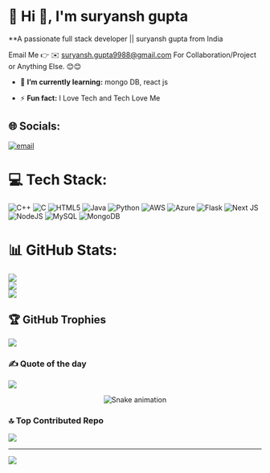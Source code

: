 # 💫 Hi 👋, I'm suryansh gupta
**A passionate full stack developer || suryansh gupta from India

Email Me 👉 ✉️ suryansh.gupta9988@gmail.com For Collaboration/Project or Anything Else. 😊😊


- 🌱 **I’m currently learning:** mongo DB, react js


- ⚡ **Fun fact:** I Love Tech and Tech Love Me

## 🌐 Socials:
[![email](https://img.shields.io/badge/Email-D14836?logo=gmail&logoColor=white)](mailto:suryansh.gupta9988@gmail.com) 

# 💻 Tech Stack:
![C++](https://img.shields.io/badge/c++-%2300599C.svg?style=for-the-badge&logo=c%2B%2B&logoColor=white) ![C](https://img.shields.io/badge/c-%2300599C.svg?style=for-the-badge&logo=c&logoColor=white) ![HTML5](https://img.shields.io/badge/html5-%23E34F26.svg?style=for-the-badge&logo=html5&logoColor=white) ![Java](https://img.shields.io/badge/java-%23ED8B00.svg?style=for-the-badge&logo=openjdk&logoColor=white) ![Python](https://img.shields.io/badge/python-3670A0?style=for-the-badge&logo=python&logoColor=ffdd54) ![AWS](https://img.shields.io/badge/AWS-%23FF9900.svg?style=for-the-badge&logo=amazon-aws&logoColor=white) ![Azure](https://img.shields.io/badge/azure-%230072C6.svg?style=for-the-badge&logo=microsoftazure&logoColor=white) ![Flask](https://img.shields.io/badge/flask-%23000.svg?style=for-the-badge&logo=flask&logoColor=white) ![Next JS](https://img.shields.io/badge/Next-black?style=for-the-badge&logo=next.js&logoColor=white) ![NodeJS](https://img.shields.io/badge/node.js-6DA55F?style=for-the-badge&logo=node.js&logoColor=white) ![MySQL](https://img.shields.io/badge/mysql-4479A1.svg?style=for-the-badge&logo=mysql&logoColor=white) ![MongoDB](https://img.shields.io/badge/MongoDB-%234ea94b.svg?style=for-the-badge&logo=mongodb&logoColor=white)
# 📊 GitHub Stats:
![](https://github-readme-stats.vercel.app/api?username=suryanshgupta1481&theme=dark&hide_border=false&include_all_commits=false&count_private=false)<br/>
![](https://nirzak-streak-stats.vercel.app/?user=suryanshgupta1481&theme=dark&hide_border=false)<br/>
![](https://github-readme-stats.vercel.app/api/top-langs/?username=suryanshgupta1481&theme=dark&hide_border=false&include_all_commits=false&count_private=false&layout=compact)

## 🏆 GitHub Trophies
![](https://github-profile-trophy.vercel.app/?username=suryanshgupta1481&theme=radical&no-frame=false&no-bg=true&margin-w=4)

### ✍️  Quote of the day
![](https://quotes-github-readme.vercel.app/api?type=horizontal&theme=radical)

<!-- Snake Game Repo View -->

<div align="center">
  <img src="https://profile-readme-generator.com/assets/snake.svg" alt="Snake animation" />
</div>

### 🔝 Top Contributed Repo
![](https://github-contributor-stats.vercel.app/api?username=suryanshgupta1481&limit=5&theme=dark&combine_all_yearly_contributions=true)

---
[![](https://visitcount.itsvg.in/api?id=suryanshgupta1481&icon=0&color=0)](https://visitcount.itsvg.in)

<!-- Proudly created with GPRM ( https://gprm.itsvg.in ) -->
